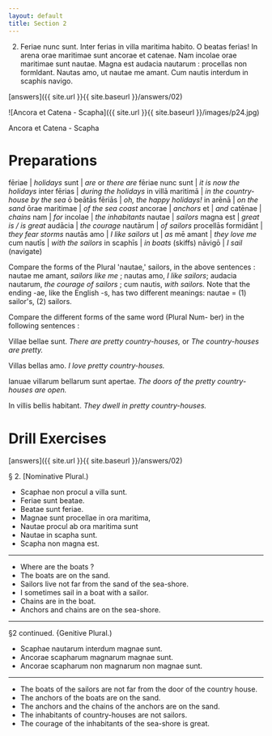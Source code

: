 ```yaml
---
layout: default
title: Section 2
---
```


2. Feriae nunc sunt. Inter ferias in villa 
maritima habito. O beatas ferias! In arena orae 
maritimae sunt ancorae et catenae. Nam incolae 
orae maritimae sunt nautae. Magna est audacia 
nautarum : procellas non formldant. Nautas amo, ut 
nautae me amant. Cum nautis interdum in scaphis 
navigo.

[answers]({{ site.url }}{{ site.baseurl }}/answers/02)

![Ancora et Catena - Scapha]({{ site.url }}{{ site.baseurl }}/images/p24.jpg)

Ancora et Catena - Scapha

# Preparations

fēriae | *holidays*
sunt | *are* or *there are*
fēriae nunc sunt | *it is now the holidays*
inter fērias | *during the holidays*
in villā maritimā | *in the country-house by the sea*
ō beātās fēriās | *oh, the happy holidays!*
in arēnā | *on the sand*
ōrae maritimae | *of the sea coast*
ancorae | *anchors*
et | *and*
catēnae | *chains*
nam | *for*
incolae | *the inhabitants*
nautae | *sailors*
magna est | *great is / is great*
audācia | *the courage*
nautārum | *of sailors*
procellās formidānt | *they fear storms*
nautās amo | *I like sailors*
ut | *as*
mē amant | *they love me*
cum nautīs | *with the sailors*
in scaphīs | *in boats* (skiffs)
nāvigō | *I sail* (navigate)

Compare the forms of the Plural 'nautae,' sailors, in the above 
sentences : nautae me amant, *sailors like me* ; nautas amo, *I like 
sailors*; audacia nautarum, *the courage of sailors* ; cum nautis, 
*with sailors.* Note that the ending -ae, like the English -s, has 
two different meanings: nautae = (1) sailor's, (2) sailors. 

Compare the different forms of the same word (Plural Num- 
ber) in the following sentences : 

Villae bellae sunt. *There are pretty country-houses,* or *The 
country-houses are pretty.*

Villas bellas amo. *I love pretty country-houses.* 

Ianuae villarum bellarum sunt apertae. *The doors of the pretty 
country-houses are open.*

In villis bellis habitant. *They dwell in pretty country-houses.*



# Drill Exercises

[answers]({{ site.url }}{{ site.baseurl }}/answers/02)

§ 2. [Nominative Plural.) 

* Scaphae non procul a villa sunt. 
* Feriae sunt beatae. 
* Beatae sunt feriae. 
* Magnae sunt procellae in ora maritima, 
* Nautae procul ab ora maritima sunt 
* Nautae in scapha sunt. 
* Scapha non magna est. 

---

* Where are the boats ? 
* The boats are on the sand. 
* Sailors live not far from the sand of the sea-shore. 
* I sometimes sail in a boat with a sailor. 
* Chains are in the boat. 
* Anchors and chains are on the sea-shore. 

---

§2 continued. {Genitive Plural.) 

* Scaphae nautarum interdum magnae sunt. 
* Ancorae scapharum magnarum magnae sunt. 
* Ancorae scapharum non magnarum non magnae sunt. 

---

* The boats of the sailors are not far from the door of the country 
house. 
* The anchors of the boats are on the sand. 
* The anchors and the chains of the anchors are on the sand. 
* The inhabitants of country-houses are not sailors. 
* The courage of the inhabitants of the sea-shore is great. 

